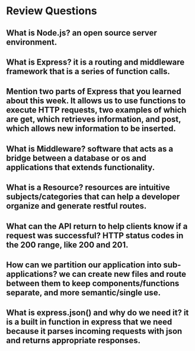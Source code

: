 # Review Questions

## What is Node.js?  an open source server environment. 

## What is Express?  it is a routing and middleware framework that is a series of function calls. 

## Mention two parts of Express that you learned about this week.  It allows us to use functions to execute HTTP requests, two examples of which are get, which retrieves information, and post, which allows new information to be inserted. 

## What is Middleware?  software that acts as a bridge between a database or os and applications that extends functionality.

## What is a Resource?  resources are intuitive subjects/categories that can help a developer organize and generate restful routes. 

## What can the API return to help clients know if a request was successful?  HTTP status codes in the 200 range, like 200 and 201. 

## How can we partition our application into sub-applications?  we can create new files and route between them to keep components/functions separate, and more semantic/single use.

## What is express.json() and why do we need it?  it is a built in function in express that we need because it parses incoming requests with json and returns appropriate responses. 
